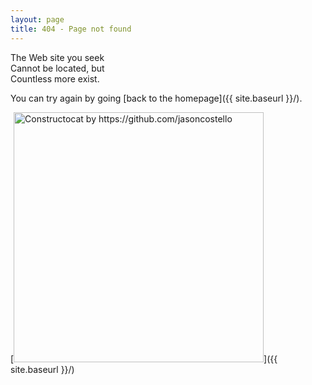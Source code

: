 ```yaml
---
layout: page
title: 404 - Page not found
---
```


The Web site you seek  
Cannot be located, but  
Countless more exist.

 You can try again by going [back to the homepage]({{ site.baseurl }}/).

[<img src="{{ site.baseurl }}/images/404.jpg" alt="Constructocat by https://github.com/jasoncostello" style="width: 400px;"/>]({{ site.baseurl }}/)
